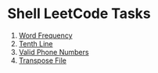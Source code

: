 # Shell LeetCode Tasks
1. [Word Frequency](https://github.com/SmartOven/RandomTasks/tree/master/ShellTasks/WordFrequency)
2. [Tenth Line](https://github.com/SmartOven/RandomTasks/tree/master/ShellTasks/TenthLine)
3. [Valid Phone Numbers](https://github.com/SmartOven/RandomTasks/tree/master/ShellTasks/ValidPhoneNumbers)
4. [Transpose File](https://github.com/SmartOven/RandomTasks/tree/master/ShellTasks/TransposeFile)